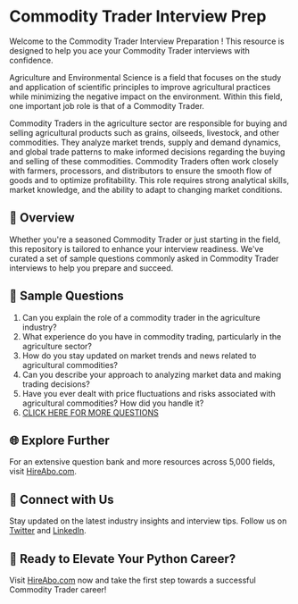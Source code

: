 # Commodity Trader Interview Prep

Welcome to the Commodity Trader Interview Preparation ! This resource is designed to help you ace your Commodity Trader interviews with confidence.

Agriculture and Environmental Science is a field that focuses on the study and application of scientific principles to improve agricultural practices while minimizing the negative impact on the environment. Within this field, one important job role is that of a Commodity Trader. 

Commodity Traders in the agriculture sector are responsible for buying and selling agricultural products such as grains, oilseeds, livestock, and other commodities. They analyze market trends, supply and demand dynamics, and global trade patterns to make informed decisions regarding the buying and selling of these commodities. Commodity Traders often work closely with farmers, processors, and distributors to ensure the smooth flow of goods and to optimize profitability. This role requires strong analytical skills, market knowledge, and the ability to adapt to changing market conditions.

## 🚀 Overview

Whether you're a seasoned Commodity Trader or just starting in the field, this repository is tailored to enhance your interview readiness. We've curated a set of sample questions commonly asked in Commodity Trader interviews to help you prepare and succeed.

## 📝 Sample Questions

1. Can you explain the role of a commodity trader in the agriculture industry?
2. What experience do you have in commodity trading, particularly in the agriculture sector?
3. How do you stay updated on market trends and news related to agricultural commodities?
4. Can you describe your approach to analyzing market data and making trading decisions?
5. Have you ever dealt with price fluctuations and risks associated with agricultural commodities? How did you handle it?
6. [CLICK HERE FOR MORE QUESTIONS](https://hireabo.com/job/10_0_39/Commodity%20Trader)

## 🌐 Explore Further

For an extensive question bank and more resources across 5,000 fields, visit [HireAbo.com](https://www.hireabo.com).

## 📱 Connect with Us

Stay updated on the latest industry insights and interview tips. Follow us on [Twitter](https://twitter.com/hireabo) and [LinkedIn](https://www.linkedin.com/in/hire-abo-3609972a8/).

## 🚀 Ready to Elevate Your Python Career?

Visit [HireAbo.com](https://www.hireabo.com) now and take the first step towards a successful Commodity Trader career!